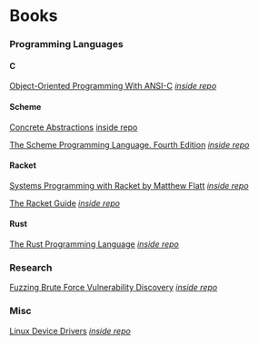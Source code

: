 # Books

### Programming Languages

#### C

[Object-Oriented Programming With ANSI-C](https://www.cs.rit.edu/~ats/books/ooc.pdf) *[inside repo](<pdf/ooc.pdf>)*

#### Scheme

[Concrete Abstractions](https://gustavus.edu/mcs/max/concrete-abstractions-pdfs/ConcreteAbstractions.pdf) [inside repo](pdf/ConcreteAbstractions.pdf)

[The Scheme Programming Language. Fourth Edition](https://www.scheme.com/tspl4/) *[inside repo](pdf/The.Scheme.Programming.Language.4th.Edition.pdf)*

#### Racket

[Systems Programming with Racket by Matthew Flatt](http://web.mit.edu/racket_v612/amd64_ubuntu1404/racket/doc/more/index.html) *[inside repo](pdf/SPwRacket.pdf)*

[The Racket Guide](https://plt.eecs.northwestern.edu/snapshots/current/pdf-doc/guide.pdf) *[inside repo](pdf/RacketGuide.pdf)*

#### Rust

[The Rust Programming Language](https://doc.rust-lang.org/book/) *[inside repo](<pdf/The Rust Programming Language.pdf>)*

### Research

[Fuzzing Brute Force Vulnerability Discovery](http://index-of.es/Miscellanous/Fuzzing%20%20Brute%20Force%20Vulnerability%20Discovery.pdf) *[inside repo](<pdf/Fuzzing Brute Force Vulnerability Discovery.pdf>)*

### Misc

[Linux Device Drivers](https://bootlin.com/doc/books/ldd3.pdf) *[inside repo](<pdf/ldd3.pdf>)*
